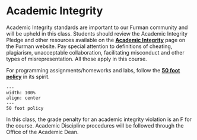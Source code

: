 

# Academic Integrity

Academic Integrity standards are important to our Furman community and will be upheld in this class. Students should review the Academic Integrity Pledge and other resources available on the **[Academic Integrity](https://www.furman.edu/academics/academic-resources/academic-integrity/)** page on the Furman website. Pay special attention to definitions of cheating, plagiarism, unacceptable collaboration, facilitating misconduct and other types of misrepresentation. All those apply in this course.  

For programming assignments/homeworks and labs, follow the **[50 foot policy](http://courses.cms.caltech.edu/cs171/materials/pdfs/50ft_policy.pdf)** in its spirit. 

```{figure} ../assets/50ft.png
---
width: 100%
align: center
---
50 foot policy
``` 

In this class, the grade penalty for an academic integrity violation is an F for the course. Academic Discipline procedures will be followed through the Office of the Academic Dean.






